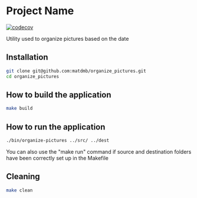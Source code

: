 # Project Name

[![codecov](https://codecov.io/gh/matdmb/organize_pictures/graph/badge.svg?token=4UZGB2L9LB)](https://codecov.io/gh/matdmb/organize_pictures)

Utility used to organize pictures based on the date

## Installation

```bash
git clone git@github.com:matdmb/organize_pictures.git
cd organize_pictures
```

## How to build the application

```bash
make build
```

## How to run the application

```bash
./bin/organize-pictures ../src/ ../dest
```
You can also use the "make run" command if source and destination folders have been correctly set up in the Makefile

## Cleaning

```bash
make clean
```